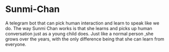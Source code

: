 # Sunmi-Chan
A telegram bot that can pick human interaction and learn to speak like we do.
The way Sunmi Chan works is that she learns and picks up human conversation just as a young child does. Just like a normal person ,she grows over the years, with the only difference being that she can learn from everyone.
